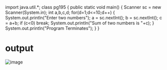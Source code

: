 import java.util.*;
class pg195
{
    public static void main()
    {
        Scanner sc = new Scanner(System.in);
        int a,b,c,d;
        for(d=1;d<=10;d++)
        {
            System.out.println("Enter two numbers");
            a = sc.nextInt();
            b = sc.nextInt();
            c = a+b;
            if (c<0)
            break;
            System.out.println("Sum of two numbers is "+c);
        }
        System.out.println("Program Terminates");
    }
}

# output
![image](https://github.com/user-attachments/assets/366c99fa-08fa-467c-ac12-7d71e5bf9e33)

